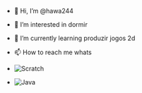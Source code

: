 - 👋 Hi, I’m @hawa244
- 👀 I’m interested in dormir 
- 🌱 I’m currently learning produzir jogos 2d
- 📫 How to reach me whats

- ![Scratch](https://img.shields.io/badge/Scratch-4D97FF?style=for-the-badge&logo=Scratch&logoColor=white)

- ![Java](https://img.shields.io/badge/Java-ED8B00?style=for-the-badge&logo=java&logoColor=white)
 

